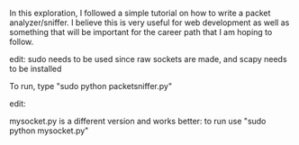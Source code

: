 In this exploration, I followed a simple tutorial on how to write a
packet analyzer/sniffer. I believe this is very useful for web
development as well as something that will be important for the
career path that I am hoping to follow.

edit: sudo needs to be used since raw sockets are made, and scapy needs to be installed

To run, type "sudo python packetsniffer.py"

edit:

mysocket.py is a different version and works better: to run use
"sudo python mysocket.py"
